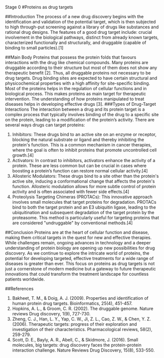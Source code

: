 Stage 0
#Proteins as drug targets

##Introduction
The process of a new drug discovery begins with the identification and validation of the potential target, which is then subjected to high through-put screening against a library of drugs like substances and rational drug designs. The features of a good drug target include: crucial involvement in the biological pathways, distinct from already known targets, characterized functionally and structurally, and druggable (capable of binding to small particles).[1]

##Main Body
Proteins that possess the protein folds that favours interactions with the drug like chemical compounds. Many proteins are druggable according to their structure but most of them does not show any therapeutic benefit [2]. Thus, all druggable proteins not necessary to be drug targets. Drug binding sites are expected to have certain structural and physicochemical properties with a high affinity for site-specific binding. Most of the proteins helps in the regulation of cellular functions and in biological process. This makes proteins as main target for therapeutic intervention. The understanding of how proteins manipulated to treat diseases helps in developing effective drugs [3].
###Types of Drug-Target Interactions
The interaction between a drug and its protein target is a complex process that typically involves binding of the drug to a specific site on the protein, leading to a modification of the protein’s activity. There are several ways drugs can target proteins:
1.	Inhibitors: These drugs bind to an active site on an enzyme or receptor, blocking the natural substrate or ligand and thereby inhibiting the protein's function. This is a common mechanism in cancer therapies, where the goal is often to inhibit proteins that promote uncontrolled cell growth.[4]
2.	Activators: In contrast to inhibitors, activators enhance the activity of a protein. These are less common but can be crucial in cases where boosting a protein’s function can restore normal cellular activity.[4]
3.	Allosteric Modulators: These drugs bind to a site other than the protein's active site, inducing a conformational change that affects the protein's function. Allosteric modulation allows for more subtle control of protein activity and is often associated with fewer side effects.[4]
4.	Proteolysis Targeting Chimeras (PROTACs): This innovative approach involves small molecules that target proteins for degradation. PROTACs bind to both the target protein and an E3 ubiquitin ligase, leading to the ubiquitination and subsequent degradation of the target protein by the proteasome. This method is particularly useful for targeting proteins that are considered "undruggable" by conventional methods.[4]

##Conclusion
Proteins are at the heart of cellular function and disease, making them critical targets in the quest for new and effective therapies. While challenges remain, ongoing advances in technology and a deeper understanding of protein biology are opening up new possibilities for drug discovery. As we continue to explore the intricate world of proteins, the potential for developing targeted, effective treatments for a wide range of diseases is greater than ever.
This focus on proteins as drug targets is not just a cornerstone of modern medicine but a gateway to future therapeutic innovations that could transform the treatment landscape for countless patients worldwide.

##References
1.	Bakheet, T. M., & Doig, A. J. (2009). Properties and identification of human protein drug targets. Bioinformatics, 25(4), 451-457.
2.	Hopkins, A. L., & Groom, C. R. (2002). The druggable genome. Nature reviews Drug discovery, 1(9), 727-730.
3.	Zheng, C. J., Han, L. Y., Yap, C. W., Ji, Z. L., Cao, Z. W., & Chen, Y. Z. (2006). Therapeutic targets: progress of their exploration and investigation of their characteristics. Pharmacological reviews, 58(2), 259-279.
4.	Scott, D. E., Bayly, A. R., Abell, C., & Skidmore, J. (2016). Small molecules, big targets: drug discovery faces the protein-protein interaction challenge. Nature Reviews Drug Discovery, 15(8), 533-550.
